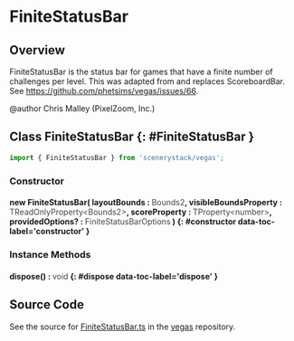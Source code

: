 # FiniteStatusBar

## Overview

FiniteStatusBar is the status bar for games that have a finite number of challenges per level.
This was adapted from and replaces ScoreboardBar. See https://github.com/phetsims/vegas/issues/66.

@author Chris Malley (PixelZoom, Inc.)

## Class FiniteStatusBar {: #FiniteStatusBar }


```js
import { FiniteStatusBar } from 'scenerystack/vegas';
```
### Constructor

#### new FiniteStatusBar( layoutBounds : <span style="font-weight: 400; opacity: 80%;">Bounds2</span>, visibleBoundsProperty : <span style="font-weight: 400; opacity: 80%;">TReadOnlyProperty&lt;Bounds2&gt;</span>, scoreProperty : <span style="font-weight: 400; opacity: 80%;">TProperty&lt;number&gt;</span>, providedOptions? : <span style="font-weight: 400; opacity: 80%;">FiniteStatusBarOptions</span> ) {: #constructor data-toc-label='constructor' }

### Instance Methods

#### dispose() : <span style="font-weight: 400; opacity: 80%;">void</span> {: #dispose data-toc-label='dispose' }



## Source Code

See the source for [FiniteStatusBar.ts](https://github.com/phetsims/vegas/blob/main/js/FiniteStatusBar.ts) in the [vegas](https://github.com/phetsims/vegas) repository.

